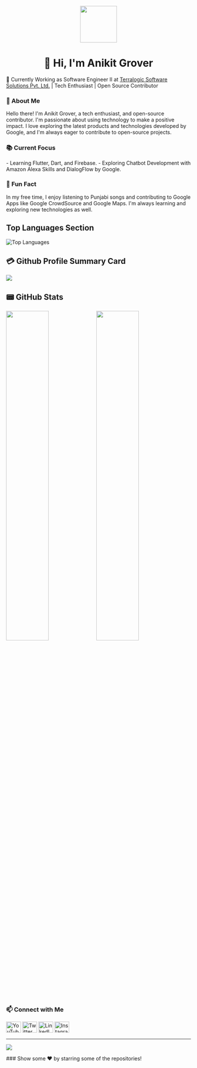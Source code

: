 <!-- Welcome Section -->
<p align="center">
  <img src="https://raw.githubusercontent.com/iampavangandhi/iampavangandhi/master/gifs/Hi.gif" width="100px">
</p>

<h1 align="center">👋 Hi, I'm Anikit Grover</h1><!-- Work and Learning Section -->
<p> 🚀 Currently Working as Software Engineer II at <a href="https://www.terralogic.com/">Terralogic Software Solutions Pvt. Ltd.</a> | Tech Enthusiast | Open Source Contributor </p>

<!-- About Me Section -->
<h3>🌟 About Me</h3>
<p>
  Hello there! I'm Anikit Grover, a tech enthusiast, and open-source contributor. I'm passionate about using technology to make a positive impact. I love exploring the latest products and technologies developed by Google, and I'm always eager to contribute to open-source projects.
</p>

<!-- Current Focus Section -->
<h3>📚 Current Focus</h3>
<p>
  - Learning Flutter, Dart, and Firebase.
  - Exploring Chatbot Development with Amazon Alexa Skills and DialogFlow by Google.
</p>

<!-- Fun Fact Section -->
<h3>🎉 Fun Fact</h3>
<p>
  In my free time, I enjoy listening to Punjabi songs and contributing to Google Apps like Google CrowdSource and Google Maps. I'm always learning and exploring new technologies as well.
</p>


## Top Languages Section
<p align="left">
  <img src="https://github-readme-stats.vercel.app/api/top-langs/?username=AnikitDeveloper96" alt="Top Languages">
</p>

## 💳 Github Profile Summary Card
<p align="left">
  <img src="https://github-profile-summary-cards.vercel.app/api/cards/profile-details?username=AnikitDeveloper96&theme=vue"/>
</p>

## 📟 GitHub Stats
<p align="left">
	<img width="48%" src="https://github-readme-stats.vercel.app/api?username=AnikitDeveloper96&show_icons=true&theme=vue" />
	<img width="48%" src="https://github-readme-streak-stats.herokuapp.com/?user=AnikitDeveloper96&theme=vue" />
</p>

<!-- Connect with Me Section -->
<h3>📫 Connect with Me</h3>
<p align="left">
  <a href="https://www.youtube.com/channel/UCzwhPwhZJ5kZuKxHPQipOKw"><img src="https://raw.githubusercontent.com/rahuldkjain/github-profile-readme-generator/master/src/images/icons/Social/youtube.svg" alt="YouTube" height="30" width="40"></a>
  <a href="https://twitter.com/anikitgrover96"><img src="https://raw.githubusercontent.com/rahuldkjain/github-profile-readme-generator/master/src/images/icons/Social/twitter.svg" alt="Twitter" height="30" width="40"></a>
  <a href="https://www.linkedin.com/in/anikit-grover/"><img src="https://raw.githubusercontent.com/rahuldkjain/github-profile-readme-generator/master/src/images/icons/Social/linked-in-alt.svg" alt="LinkedIn" height="30" width="40"></a>
  <a href="https://www.instagram.com/iamanikitgroveroffical/?utm_source=qr&igshid=OGIxMTE0OTdkZA%3D%3D"><img src="https://raw.githubusercontent.com/rahuldkjain/github-profile-readme-generator/master/src/images/icons/Social/instagram.svg" alt="Instagram" height="30" width="40"></a>
</p>

---
[![](https://visitcount.itsvg.in/api?id=AnikitDeveloper96&icon=0&color=1)](https://visitcount.itsvg.in)

<div align="left">
### Show some ❤️ by starring some of the repositories!
</div>
